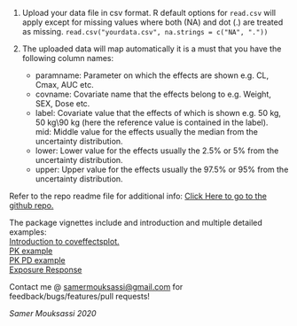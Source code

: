 1. Upload your data file in csv format. R default options for `read.csv` will apply 
except for missing values where both (NA) and dot (.) are treated as missing.
`read.csv("yourdata.csv", na.strings = c("NA", "."))`

2. The uploaded data will map automatically it is a must that you have the following column names:
    + paramname: Parameter on which the effects are shown e.g. CL, Cmax, AUC etc.  
    + covname: Covariate name that the effects belong to e.g. Weight, SEX, Dose etc.  
    + label: Covariate value that the effects of which is shown e.g. 50 kg, 50 kg\90 kg (here the reference value is contained in the label).   
mid: Middle value for the effects usually the median from the uncertainty distribution.   
    + lower: Lower value for the effects usually the 2.5% or 5% from the uncertainty distribution.   
    + upper: Upper value for the effects usually the 97.5% or 95% from the uncertainty distribution.

Refer to the repo readme file for additional info:
<a href="https://github.com/smouksassi/coveffectsplot" target="_blank">Click Here to go to the github repo.</a>

The package vignettes include and introduction and multiple detailed examples:  
<a href="https://cran.r-project.org/web/packages/coveffectsplot/vignettes/introduction_to_coveffectsplot.html">Introduction to coveffectsplot.</a>   
<a href="https://cran.r-project.org/web/packages/coveffectsplot/vignettes/PK_Example.html">PK example</a>  
<a href="https://cran.r-project.org/web/packages/coveffectsplot/vignettes/PKPD_Example.html">PK PD example</a>     
<a href="https://cran.r-project.org/web/packages/coveffectsplot/vignettes/Exposure_Response_Example.html">Exposure Response</a>  

Contact me @ samermouksassi@gmail.com for feedback/bugs/features/pull requests!

*Samer Mouksassi 2020*
